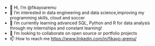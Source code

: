- 👋 Hi, I’m @fikayoaremu
- 👀 I’m interested in data engineering and data science,improving my programming skills, cloud and soccer
- 🌱 I’m currently learning advanced SQL, Python and R for data analysis through my internships and constant learning!
- 💞️ I’m looking to collaborate on open source or portfolio projects
- 📫 How to reach me https://www.linkedin.com/in/fikayo-aremu/

<!---
fikayoaremu/fikayoaremu is a ✨ special ✨ repository because its `README.md` (this file) appears on your GitHub profile.
You can click the Preview link to take a look at your changes.
--->

